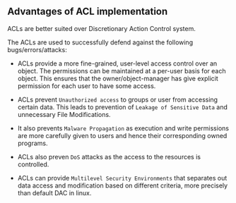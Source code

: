 ## Advantages of ACL implementation

ACLs are better suited over Discretionary Action Control system.

The ACLs are used to successfully defend against the following bugs/errors/attacks:

* ACLs provide a more fine-grained, user-level access control over an object. The permissions can be maintained at a per-user basis for each object. This ensures that the owner/object-manager has give explicit permission for each user to have some access.

* ACLs prevent `Unauthorized access` to groups or user from accessing certain data. This leads to prevention of `Leakage of Sensitive Data` and unnecessary File Modifications.

* It also prevents `Malware Propagation` as execution and write permissions are more carefully given to users and hence their corresponding owned programs.

* ACLs also preven `DoS` attacks as the access to the resources is controlled.

* ACLs can provide `Multilevel Security Environments` that separates out data access and modification based on different criteria, more precisely than default DAC in linux.